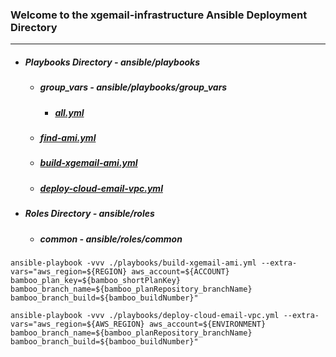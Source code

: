 ### Welcome to the xgemail-infrastructure Ansible Deployment Directory
---

- #####  <i class="fa fa-folder-open fa-fw" style="color:rgb(252,109,38); font-size:.85em" aria-hidden="true"></i> Playbooks Directory - ansible/playbooks
    - #####  <i class="fa fa-folder-open fa-fw" style="color:rgb(252,109,38); font-size:.85em" aria-hidden="true"></i> group_vars - ansible/playbooks/group_vars
        - #####  <i class="fa fa-file-text fa-fw" style="color:rgb(252,109,38); font-size:.85em" aria-hidden="true"></i> [all.yml](ansible/playbooks/group_vars/all.yml)
    - #####  <i class="fa fa-file-text fa-fw" style="color:rgb(252,109,38); font-size:.85em" aria-hidden="true"></i> [find-ami.yml](ansible/playbooks/find-ami.yml)
    - #####  <i class="fa fa-file-text fa-fw" style="color:rgb(252,109,38); font-size:.85em" aria-hidden="true"></i> [build-xgemail-ami.yml](ansible/playbooks/build-xgemail-ami.yml)
    - #####  <i class="fa fa-file-text fa-fw " style="color:rgb(252,109,38); font-size:.85em" aria-hidden="true"></i> [deploy-cloud-email-vpc.yml](ansible/playbooks/deploy-cloud-email-vpc.yml)

- #####  <i class="fa fa-folder-open fa-fw" style="color:rgb(252,109,38); font-size:.85em" aria-hidden="true"></i> Roles Directory - ansible/roles
    - #####  <i class="fa fa-folder-open fa-fw" style="color:rgb(252,109,38); font-size:.85em" aria-hidden="true"></i> common - ansible/roles/common
    
    
    
    
    
    
    
    
    
    




```
ansible-playbook -vvv ./playbooks/build-xgemail-ami.yml --extra-vars="aws_region=${REGION} aws_account=${ACCOUNT} bamboo_plan_key=${bamboo_shortPlanKey} bamboo_branch_name=${bamboo_planRepository_branchName} bamboo_branch_build=${bamboo_buildNumber}"
```
```
ansible-playbook -vvv ./playbooks/deploy-cloud-email-vpc.yml --extra-vars="aws_region=${AWS_REGION} aws_account=${ENVIRONMENT} bamboo_branch_name=${bamboo_planRepository_branchName} bamboo_branch_build=${bamboo_buildNumber}"
```